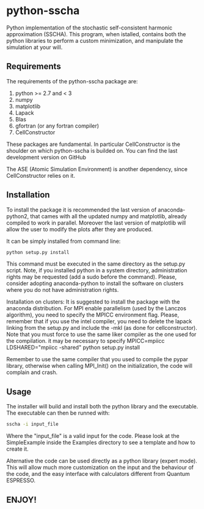 # python-sscha

Python implementation of the stochastic self-consistent harmonic approximation (SSCHA).
This program, when istalled, contains both the python libraries to perform a 
custom minimization, and manipulate the simulation at your will.

## Requirements

The requirements of the python-sscha package are:
1. python >= 2.7 and < 3
2. numpy
3. matplotlib
3. Lapack
4. Blas
5. gfortran (or any fortran compiler)
6. CellConstructor

These packages are fundamental. In particular CellConstructor is the shoulder on
which python-sscha is builded on. You can find the last development version on
GitHub

The ASE (Atomic Simulation Environment) is another dependency, since CellConstructor
relies on it.


## Installation

To install the package it is recommended the last version of anaconda-python2,
that cames with all the updated numpy and matplotlib, already compiled to work
in parallel. 
Moreover the last version of matplotlib will allow the user to modify the plots 
after they are produced.

It can be simply installed from command line:

```bash
python setup.py install
```

This command must be executed in the same directory as the setup.py script.
Note, if you installed python in a system directory, administration rights may be
requested (add a sudo before the command). 
Please, consider adopting anaconda-python to install the software on clusters where you do not have 
administration rights.

Installation on clusters:
It is suggested to install the package with the anaconda distribution.
For MPI enable parallelism (used by the Lanczos algorithm), you need to specify the MPICC 
environment flag. 
Please, remember that if you use the intel compiler, you need to delete the lapack linking from the
setup.py and include the -mkl (as done for cellconstructor).
Note that you must force to use the same liker compiler as the one used for the compilation.
it may be necessary to specify
MPICC=mpiicc LDSHARED="mpiicc -shared" python setup.py install

Remember to use the same compiler that you used to compile the pypar library, 
otherwise when calling MPI_Init() on the initialization, the code will complain and crash.

## Usage

The installer will build and install both the python library and the executable.
The executable can then be runned with:

```bash
sscha -i input_file
```
Where the "input_file" is a valid input for the code. Please look at the SimpleExample
inside the Examples directory to see a template and how to create it.

Alternative the code can be used directly as a python library (expert mode).
This will allow much more customization on the input and the behaviour of the
code, and the easy interface with calculators different from Quantum ESPRESSO.

## ENJOY!

